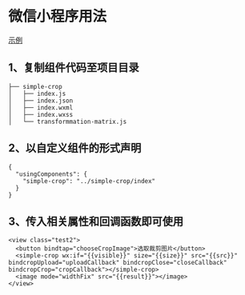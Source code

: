 # 微信小程序用法

[示例](examples/wechat)

## 1、复制组件代码至项目目录

```
├── simple-crop
│   ├── index.js
│   ├── index.json
│   ├── index.wxml
│   ├── index.wxss
│   └── transformmation-matrix.js 
```

## 2、以自定义组件的形式声明

```
{
  "usingComponents": {
    "simple-crop": "../simple-crop/index"
  }
}
```

## 3、传入相关属性和回调函数即可使用

```
<view class="test2">
  <button bindtap="chooseCropImage">选取裁剪图片</button>
  <simple-crop wx:if="{{visible}}" size="{{size}}" src="{{src}}" bindcropUpload="uploadCallback" bindcropClose="closeCallback" bindcropCrop="cropCallback"></simple-crop>
  <image mode="widthFix" src="{{result}}"></image>
</view>
```

